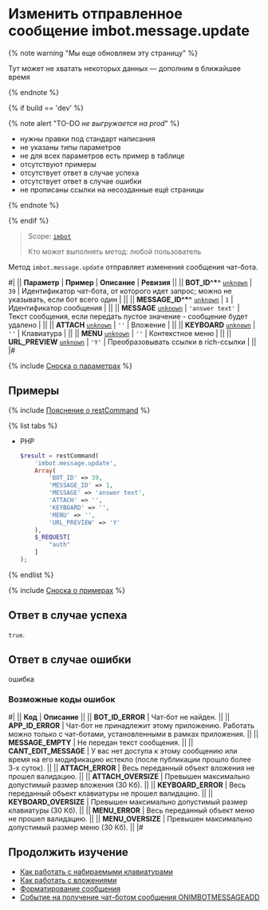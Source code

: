 # Изменить отправленное сообщение imbot.message.update

{% note warning "Мы еще обновляем эту страницу" %}

Тут может не хватать некоторых данных — дополним в ближайшее время

{% endnote %}

{% if build == 'dev' %}

{% note alert "TO-DO _не выгружается на prod_" %}

- нужны правки под стандарт написания
- не указаны типы параметров
- не для всех параметров есть пример в таблице
- отсутствуют примеры
- отсутствует ответ в случае успеха
- отсутствует ответ в случае ошибки
- не прописаны ссылки на несозданные ещё страницы

{% endnote %}

{% endif %}

> Scope: [`imbot`](../../scopes/permissions.md)
>
> Кто может выполнять метод: любой пользователь

Метод `imbot.message.update` отправляет изменения сообщения чат-бота.

#|
|| **Параметр** | **Пример** | **Описание** | **Ревизия** ||
|| **BOT_ID^*^**
[`unknown`](../../data-types.md) | `39` | Идентификатор чат-бота, от которого идет запрос; можно не указывать, если бот всего один | ||
|| **MESSAGE_ID^*^**
[`unknown`](../../data-types.md) | `1` | Идентификатор сообщения | ||
|| **MESSAGE**
[`unknown`](../../data-types.md) | `'answer text'` | Текст сообщения, если передать пустое значение - сообщение будет удалено | ||
|| **ATTACH**
[`unknown`](../../data-types.md) | `''` | Вложение | ||
|| **KEYBOARD**
[`unknown`](../../data-types.md) | `''` | Клавиатура | ||
|| **MENU**
[`unknown`](../../data-types.md) | `''` | Контекстное меню | ||
|| **URL_PREVIEW**
[`unknown`](../../data-types.md) | `'Y'` | Преобразовывать ссылки в rich-ссылки | ||
|#

{% include [Сноска о параметрах](../../../_includes/required.md) %}

## Примеры

{% include [Пояснение о restCommand](../_includes/rest-command.md) %}

{% list tabs %}

- PHP

    ```php
    $result = restCommand(
        'imbot.message.update',
        Array(
            'BOT_ID' => 39,
            'MESSAGE_ID' => 1,
            'MESSAGE' => 'answer text',
            'ATTACH' => '',
            'KEYBOARD' => '',
            'MENU' => '',
            'URL_PREVIEW' => 'Y'
        ),
        $_REQUEST[
            "auth"
        ]
    );
    ```

{% endlist %}

{% include [Сноска о примерах](../../../_includes/examples.md) %}

## Ответ в случае успеха

`true`.

## Ответ в случае ошибки

ошибка

### Возможные коды ошибок

#|
|| **Код** | **Описание** ||
|| **BOT_ID_ERROR** | Чат-бот не найден. ||
|| **APP_ID_ERROR** | Чат-бот не принадлежит этому приложению. Работать можно только с чат-ботами, установленными в рамках приложения. ||
|| **MESSAGE_EMPTY** | Не передан текст сообщения. ||
|| **CANT_EDIT_MESSAGE** | У вас нет доступа к этому сообщению или время на его модификацию истекло (после публикации прошло более 3-х суток). ||
|| **ATTACH_ERROR** | Весь переданный объект вложения не прошел валидацию. ||
|| **ATTACH_OVERSIZE** | Превышен максимально допустимый размер вложения (30 Кб). ||
|| **KEYBOARD_ERROR** | Весь переданный объект клавиатуры не прошел валидацию. ||
|| **KEYBOARD_OVERSIZE** | Превышен максимально допустимый размер клавиатуры (30 Кб). ||
|| **MENU_ERROR** | Весь переданный объект меню не прошел валидацию. ||
|| **MENU_OVERSIZE** | Превышен максимально допустимый размер меню (30 Кб). ||
|#

## Продолжить изучение

- [Как работать с набираемыми клавиатурами](../../chats/messages/keyboards.md)
- [Как работать с вложениями](../../chats/messages/attachments/index.md)
- [Форматирование сообщения](../../chats/messages/index.md)
- [Событие на получение чат-ботом сообщения ONIMBOTMESSAGEADD](./events/on-imbot-message-add.md)